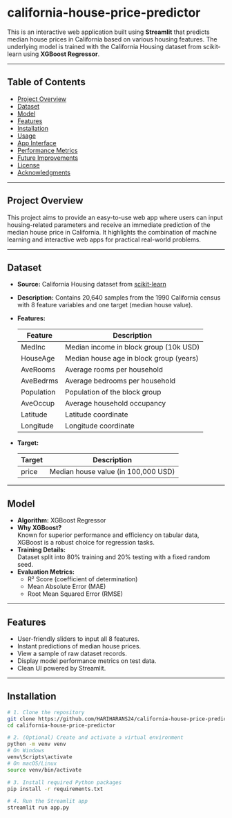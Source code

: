 # california-house-price-predictor


This is an interactive web application built using **Streamlit** that predicts median house prices in California based on various housing features. The underlying model is trained with the California Housing dataset from scikit-learn using **XGBoost Regressor**.

---

## Table of Contents

- [Project Overview](#project-overview)
- [Dataset](#dataset)
- [Model](#model)
- [Features](#features)
- [Installation](#installation)
- [Usage](#usage)
- [App Interface](#app-interface)
- [Performance Metrics](#performance-metrics)
- [Future Improvements](#future-improvements)
- [License](#license)
- [Acknowledgments](#acknowledgments)

---

## Project Overview

This project aims to provide an easy-to-use web app where users can input housing-related parameters and receive an immediate prediction of the median house price in California. It highlights the combination of machine learning and interactive web apps for practical real-world problems.

---

## Dataset

- **Source:** California Housing dataset from [scikit-learn](https://scikit-learn.org/stable/datasets/real_world.html#california-housing-dataset)
- **Description:** Contains 20,640 samples from the 1990 California census with 8 feature variables and one target (median house value).
- **Features:**

  | Feature    | Description                                |
  |------------|--------------------------------------------|
  | MedInc     | Median income in block group (10k USD)     |
  | HouseAge   | Median house age in block group (years)    |
  | AveRooms   | Average rooms per household                 |
  | AveBedrms  | Average bedrooms per household              |
  | Population | Population of the block group               |
  | AveOccup   | Average household occupancy                  |
  | Latitude   | Latitude coordinate                         |
  | Longitude  | Longitude coordinate                        |

- **Target:**

  | Target | Description                          |
  |--------|------------------------------------|
  | price  | Median house value (in 100,000 USD) |

---

## Model

- **Algorithm:** XGBoost Regressor
- **Why XGBoost?**  
  Known for superior performance and efficiency on tabular data, XGBoost is a robust choice for regression tasks.
- **Training Details:**  
  Dataset split into 80% training and 20% testing with a fixed random seed.
- **Evaluation Metrics:**
  - R² Score (coefficient of determination)
  - Mean Absolute Error (MAE)
  - Root Mean Squared Error (RMSE)

---

## Features

- User-friendly sliders to input all 8 features.
- Instant predictions of median house prices.
- View a sample of raw dataset records.
- Display model performance metrics on test data.
- Clean UI powered by Streamlit.

---

## Installation

```bash
# 1. Clone the repository
git clone https://github.com/HARIHARANS24/california-house-price-predictor.git
cd california-house-price-predictor

# 2. (Optional) Create and activate a virtual environment
python -m venv venv
# On Windows
venv\Scripts\activate
# On macOS/Linux
source venv/bin/activate

# 3. Install required Python packages
pip install -r requirements.txt

# 4. Run the Streamlit app
streamlit run app.py

